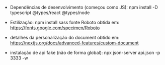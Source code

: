  - Dependências de desenvolvimento (começou como JS):
npm install -D typescript @types/react @types/node
 
 - Estilização:
npm install sass
fonte Roboto obtida em:
https://fonts.google.com/specimen/Roboto

 - detalhes da personalização do document obtido em:
https://nextjs.org/docs/advanced-features/custom-document

 - instalação de api fake (não de forma global):
 npx json-server api.json -p 3333 -w